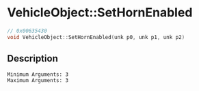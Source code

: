 # VehicleObject::SetHornEnabled
```c
// 0x00635430
void VehicleObject::SetHornEnabled(unk p0, unk p1, unk p2)
```
## Description
```
Minimum Arguments: 3
Maximum Arguments: 3
```
